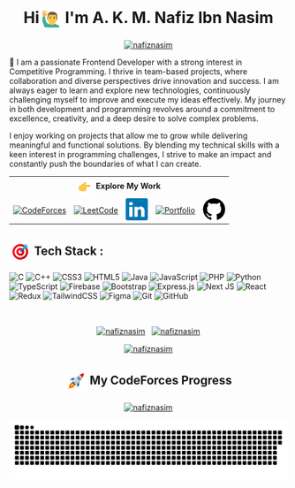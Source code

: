 <!-- A. K. M. Nafiz Ibn Nasim -->

<h1 align="center">Hi<a href="#"><img src="assets/hi_man.gif" width="40px" align="center"></a> I'm A. K. M. Nafiz Ibn Nasim</h1>

<p align="center"><a href="#"><img src="https://readme-typing-svg.demolab.com/?font=Kanit&duration=4000&pause=1000&color=37BDBD&width=435&lines=Web+Developer;Competitive+Programmer;Problem+Solver;Self+Learner&center=true&width=500&height=30" alt="nafiznasim"></a></p>

👤 I am a passionate Frontend Developer with a strong interest in Competitive Programming. I thrive in team-based projects, where collaboration and diverse perspectives drive innovation and success. I am always eager to learn and explore new technologies, continuously challenging myself to improve and execute my ideas effectively. My journey in both development and programming revolves around a commitment to excellence, creativity, and a deep desire to solve complex problems.

I enjoy working on projects that allow me to grow while delivering meaningful and functional solutions. By blending my technical skills with a keen interest in programming challenges, I strive to make an impact and constantly push the boundaries of what I can create.
<br>
<table align="center">
  <tr>
    <th colspan="8"><a href="#"><img src="./assets/pointing.gif" width="30px" align="center"></a> Explore My Work</th>
  </tr>
  <tr>
    <td align="center">
      <a href="https://codeforces.com/profile/Nafiz_Nasim">
        <img src="https://github.com/rudrakaiser/rudrakaiser/blob/main/assets/codeforces.svg" alt='CodeForces' height='40'>
      </a>
    </td>
    <td>
      <a href="https://leetcode.com/u/Nafiz-Nasim/">
        <img src="https://github.com/rudrakaiser/rudrakaiser/blob/main/assets/leetcode.svg" alt='LeetCode' height='40'>
      </a>
    </td>
    <td>
      <a href="https://www.linkedin.com/in/a-k-m-nafiz-ibn-nasim-3a1583320/">
        <img src="https://github.com/CLorant/readme-social-icons/blob/main/large/colored/linkedin.svg" alt='LinkedIn' height='40'>
      </a>
    </td>
    <td>
      <a href="https://celebrated-biscotti-917a05.netlify.app/">
        <img src="https://img.shields.io/badge/portfolio-%23039BE5.svg?style=for-the-badge&logo=firebase&logoColor=white" alt='Portfolio' height='40'>
      </a>
    </td>
    <td>
      <a href="https://github.com/Nafiz-Nasim">
        <img src="https://github.com/CLorant/readme-social-icons/blob/main/large/colored/github.svg" alt='GitHub' height='40'>
      </a>
    </td>
  </tr>
</table>

<h2><a href="#"><img src="./assets/focus.gif" width="40px" align="center"></a> Tech Stack :</h2>

![C](https://img.shields.io/badge/c-%2300599C.svg?style=for-the-badge&logo=c&logoColor=white) ![C++](https://img.shields.io/badge/c++-%2300599C.svg?style=for-the-badge&logo=c%2B%2B&logoColor=white) ![CSS3](https://img.shields.io/badge/css3-%231572B6.svg?style=for-the-badge&logo=css3&logoColor=white) ![HTML5](https://img.shields.io/badge/html5-%23E34F26.svg?style=for-the-badge&logo=html5&logoColor=white) ![Java](https://img.shields.io/badge/java-%23ED8B00.svg?style=for-the-badge&logo=openjdk&logoColor=white) ![JavaScript](https://img.shields.io/badge/javascript-%23323330.svg?style=for-the-badge&logo=javascript&logoColor=%23F7DF1E) ![PHP](https://img.shields.io/badge/php-%23777BB4.svg?style=for-the-badge&logo=php&logoColor=white) ![Python](https://img.shields.io/badge/python-3670A0?style=for-the-badge&logo=python&logoColor=ffdd54) ![TypeScript](https://img.shields.io/badge/typescript-%23007ACC.svg?style=for-the-badge&logo=typescript&logoColor=white) ![Firebase](https://img.shields.io/badge/firebase-%23039BE5.svg?style=for-the-badge&logo=firebase) ![Bootstrap](https://img.shields.io/badge/bootstrap-%238511FA.svg?style=for-the-badge&logo=bootstrap&logoColor=white) ![Express.js](https://img.shields.io/badge/express.js-%23404d59.svg?style=for-the-badge&logo=express&logoColor=%2361DAFB) ![Next JS](https://img.shields.io/badge/Next-black?style=for-the-badge&logo=next.js&logoColor=white) ![React](https://img.shields.io/badge/react-%2320232a.svg?style=for-the-badge&logo=react&logoColor=%2361DAFB) ![Redux](https://img.shields.io/badge/redux-%23593d88.svg?style=for-the-badge&logo=redux&logoColor=white) ![TailwindCSS](https://img.shields.io/badge/tailwindcss-%2338B2AC.svg?style=for-the-badge&logo=tailwind-css&logoColor=white) ![Figma](https://img.shields.io/badge/figma-%23F24E1E.svg?style=for-the-badge&logo=figma&logoColor=white) ![Git](https://img.shields.io/badge/git-%23F05033.svg?style=for-the-badge&logo=git&logoColor=white) ![GitHub](https://img.shields.io/badge/github-%23121011.svg?style=for-the-badge&logo=github&logoColor=white)

<br>

<p align="center"><a href="#"><img align="center" src="https://github-readme-stats.vercel.app/api/top-langs/?username=Nafiz-Nasim&theme=dark&hide_border=false&include_all_commits=true&count_private=true&layout=compact" alt="nafiznasim" /></a> &nbsp; <a href="#"><img align="center" src="https://nirzak-streak-stats.vercel.app/?user=Nafiz-Nasim&theme=black-ice&hide_border=false" alt="nafiznasim" /></a></p>

<p align="center"><a href="#"><img align="center" src="http://github-profile-summary-cards.vercel.app/api/cards/profile-details?username=Nafiz-Nasim&theme=codeSTACKr" alt="nafiznasim" /></a></p>

<h2 align="center"><a href="#"><img src="./assets/rocket.gif" width="40px" align="center"></a> My CodeForces Progress</h2>
<p align="center"><a href="https://codeforces.com/profile/Nafiz_Nasim"><img align="center" src="https://codeforces-readme-stats.vercel.app/api/card?username=Nafiz_Nasim&theme=radical&disable_animations=false&show_icons=true&force_username=true" alt="nafiznasim" /></a></p>

<p align="center">
 <a href="#"><img width="1000" src="assets/snake.svg" alt="snake"/></a>
</p>
